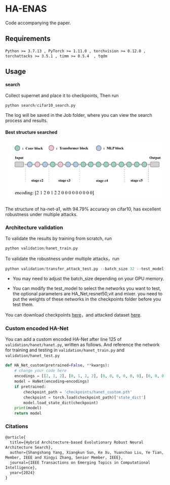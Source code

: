 # HA-ENAS
Code accompanying the paper. 

## Requirements
``` 
Python >= 3.7.13 , PyTorch >= 1.11.0 , torchvision >= 0.12.0 , torchattacks >= 3.5.1 , timm >= 0.5.4  , tqdm 
```
## Usage

#### search

Collect supernet and place it to checkpoints, Then run 

```python
python search/cifar10_search.py
```

The log will be saved in the Job folder, where you can view the search process and results.

#### Best structure searched

![image-20240509162220502](img/image-20240509162220502.png)

The structure of ha-net-a1, with 94.79% accuracy on cifar10, has excellent robustness under multiple attacks.

### Architecture validation

To validate the results by training from scratch, run

```python
python validation/hanet_train.py
```

To validate the robustness under multiple attacks，run

```python
python validation/transfer_attack_test.py --batch_size 32 --test_model HA_Net
```

+ You may need to adjust the batch_size depending on your GPU memory.

+ You can modify the test_model to select the networks you want to test, the optional parameters are HA_Net,resnet50,vit and mixer. you need to put the weights of these networks in the checkpoints folder before you test them.

You can download checkpoints [here](https://drive.google.com/drive/folders/1x_PL5bmKxKHQYN8peaV7gY41lys7pA5y?usp=sharing)，and attacked dataset [here](https://drive.google.com/file/d/1sHvsOLv16uvYZg07zmg9dWDi9Eeo6wIh/view?usp=sharing).

### Custom encoded HA-Net

You can add a custom encoded HA-Net after line 125 of `validation/hanet/hanet.py`, written as follows. And reference the network for training and testing in `validation/hanet_train.py` and `validation/hanet_test.py`

```python
def HA_Net_custom(pretrained=False, **kwargs):
    # change your code here
    encodings = [[2, 1, 2], [0, 1, 2, 2], [0, 0, 0, 0, 0, 0], [0, 0, 0]]
    model = HaNet(encoding=encodings)
    if pretrained:
        checkpoint_path = 'checkpoints/hanet_custom.pth'
        checkpoint = torch.load(checkpoint_path)['state_dict']
        model.load_state_dict(checkpoint)
    print(model)
    return model
```


### Citations

```
@article{
  title={Hybrid Architecture-based Evolutionary Robust Neural Architecture Search},
  author={Shangshang Yang, Xiangkun Sun, Ke Xu, Yuanchao Liu, Ye Tian, Member, IEEE and Xingyi Zhang, Senior Member, IEEE},
  journal={IEEE Transactions on Emerging Topics in Computational Intelligence},
  year={2024}
}
```

